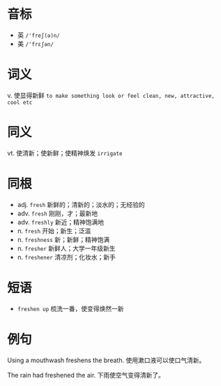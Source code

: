 # 音标

- 英 `/'freʃ(ə)n/`
- 美 `/'frɛʃən/`

# 词义

v. 使显得新鲜
`to make something look or feel clean, new, attractive, cool etc`

# 同义

vt. 使清新；使新鲜；使精神焕发
`irrigate`

# 同根

- adj. `fresh` 新鲜的；清新的；淡水的；无经验的
- adv. `fresh` 刚刚，才；最新地
- adv. `freshly` 新近；精神饱满地
- n. `fresh` 开始；新生；泛滥
- n. `freshness` 新；新鲜；精神饱满
- n. `fresher` 新鲜人；大学一年级新生
- n. `freshener` 清凉剂；化妆水；新手

# 短语

- `freshen up` 梳洗一番，使变得焕然一新

# 例句

Using a mouthwash freshens the breath.
使用漱口液可以使口气清新。

The rain had freshened the air.
下雨使空气变得清新了。


